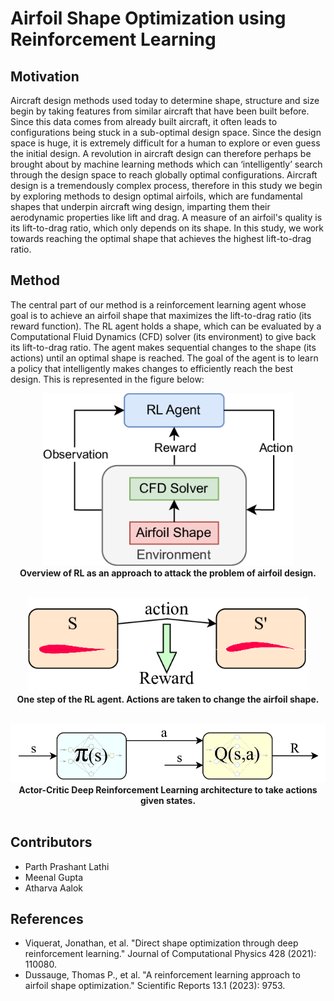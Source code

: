 # Airfoil Shape Optimization using Reinforcement Learning

## Motivation
Aircraft design methods used today to determine shape, structure and size begin by taking features from similar aircraft that have been built before. Since this data comes from already built aircraft, it often leads to configurations being stuck in a sub-optimal design space. Since the design space is huge, it is extremely difficult for a human to explore or even guess the initial design. A revolution in aircraft design can therefore perhaps be brought about by machine learning methods which can ‘intelligently’ search through the design space to reach globally optimal configurations. Aircraft design is a tremendously complex process, therefore in this study we begin by exploring methods to design optimal airfoils, which are fundamental shapes that underpin aircraft wing design, imparting them their aerodynamic properties like lift and drag. A measure of an airfoil's quality is its lift-to-drag ratio, which only depends on its shape. In this study, we work towards reaching the optimal shape that achieves the highest lift-to-drag ratio.


## Method
The central part of our method is a reinforcement learning agent whose goal is to achieve an airfoil shape that maximizes the lift-to-drag ratio (its reward function). The RL agent holds a shape, which can be evaluated by a Computational Fluid Dynamics (CFD) solver (its environment) to give back its lift-to-drag ratio. The agent makes sequential changes to the shape (its actions) until an optimal shape is reached. The goal of the agent is to learn a policy that intelligently makes changes to efficiently reach the best design. This is represented in the figure below:



<p align="center">
  <img src="Resources/Original_RL_Idea.png" width = "400">
  </br>
  <b>Overview of RL as an approach to attack the problem of airfoil design.</b>
  </br>
  </br>
</p>

<p align="center">
  <img src="Resources/SARS.png" width = "450">
  </br>
  <b>One step of the RL agent. Actions are taken to change the airfoil shape.</b>
  </br>
  </br>
</p>

<p align="center">
  <img src="Resources/Actor_Critic_Approach.png" width = "750">
  </br>
  <b>Actor-Critic Deep Reinforcement Learning architecture to take actions given states.</b>
  </br>
  </br>
</p>


## Contributors
- Parth Prashant Lathi
- Meenal Gupta
- Atharva Aalok

## References
- Viquerat, Jonathan, et al. "Direct shape optimization through deep reinforcement learning." Journal of Computational Physics 428 (2021): 110080.
- Dussauge, Thomas P., et al. "A reinforcement learning approach to airfoil shape optimization." Scientific Reports 13.1 (2023): 9753.